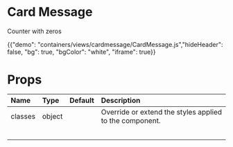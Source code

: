 
# Card Message

<p class="description">Counter with zeros</p>

{{"demo": "containers/views/cardmessage/CardMessage.js","hideHeader": false, "bg": true, "bgColor": "white", "iframe": true}}

<h1>Props</hi>

| Name                    |      Type      |  Default | Description                                                  |
|:------------------------|:---------------|:---------|:-------------------------------------------------------------| 
| classes                 |    object      |          | Override or extend the styles applied to the component.      |
|                         |            |          |                        |
|                         |            |          |                        |
|                         |            |          |                        |
|                         |            |          |                        |
|                         |            |          |                        |
 

